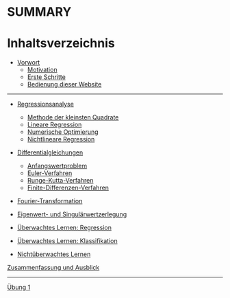 # SUMMARY

# Inhaltsverzeichnis

- [Vorwort](00-preface.md)
    - [Motivation](00-preface/01-motivation.md)
    - [Erste Schritte](00-preface/02-getting_started.md)
    - [Bedienung dieser Website](00-preface/03-mdbook_usage.md)

---

- [Regressionsanalyse](01-regression.md)
    - [Methode der kleinsten Quadrate](01-regression/01-least_squares.md)
    - [Lineare Regression](01-regression/02-linear_regression.md)
    - [Numerische Optimierung](01-regression/03-numerical_optimisation.md)
    - [Nichtlineare Regression](01-regression/04-nonlinear_regression.md)

- [Differentialgleichungen](02-differential_equations.md)
    - [Anfangswertproblem](02-differential_equations/01-initial_value_problem.md)
    - [Euler-Verfahren](02-differential_equations/02-euler_method.md)
    - [Runge-Kutta-Verfahren](02-differential_equations/03-runge_kutta.md)
    - [Finite-Differenzen-Verfahren](02-differential_equations/04-finite_differences.md)

- [Fourier-Transformation]()

- [Eigenwert- und Singulärwertzerlegung]()

- [Überwachtes Lernen: Regression]()

- [Überwachtes Lernen: Klassifikation]()

- [Nichtüberwachtes Lernen]()

[Zusammenfassung und Ausblick]()

---

[Übung 1](psets/01.md)

